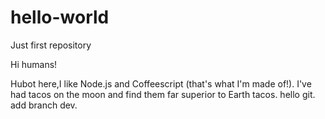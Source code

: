 # hello-world
Just first repository

Hi humans!

Hubot here,I like Node.js and Coffeescript (that's what I'm made of!).
I've had tacos on the moon and find them far superior to Earth tacos.
hello git.
add branch dev.
